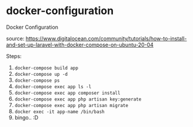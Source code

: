 # docker-configuration
Docker Configuration


source: https://www.digitalocean.com/community/tutorials/how-to-install-and-set-up-laravel-with-docker-compose-on-ubuntu-20-04

Steps: 

1. ```docker-compose build app```
2. ```docker-compose up -d```
3. ```docker-compose ps```
4. ```docker-compose exec app ls -l```
5. ```docker-compose exec app composer install```
6. ```docker-compose exec app php artisan key:generate```
7. ```docker-compose exec app php artisan migrate```
8. ```docker exec -it app-name /bin/bash```
7. bingo.. :D
